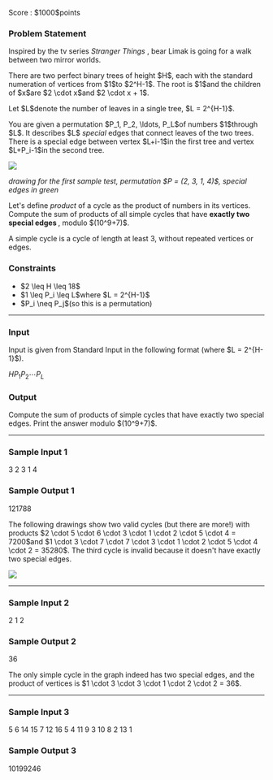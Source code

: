 
<div>

<span>

<span>

<p>
Score : $1000$points
</p>

<div>

<section>

### **Problem Statement**

<p>
Inspired by the tv series 
<em>
Stranger Things
</em>
, bear Limak is going for a walk between two mirror worlds.
</p>

<p>
There are two perfect binary trees of height $H$,
    each with the standard numeration of vertices from $1$to $2^H-1$.
The root is $1$and the children of $x$are $2 \cdot x$and $2 \cdot x + 1$.
</p>

<p>
Let $L$denote the number of leaves in a single tree, $L = 2^{H-1}$.
</p>

<p>
You are given a permutation $P_1, P_2, \ldots, P_L$of numbers $1$through $L$.
It describes $L$
<em>
special
</em>
edges that connect leaves of the two trees.
There is a special edge between vertex $L+i-1$in the first tree and vertex $L+P_i-1$in the second tree.
</p>

<p>

<img src="https://img.atcoder.jp/agc047/nice_wide_example.png">

</img>

</p>

<p>

<em>
drawing for the first sample test, permutation $P = (2, 3, 1, 4)$, special edges in green
</em>

</p>

<p>
Let's define 
<em>
product
</em>
of a cycle as the product of numbers in its vertices.
Compute the sum of products of all simple cycles that have 
<strong>
exactly two special edges
</strong>
, modulo $(10^9+7)$.
</p>

<p>
A simple cycle is a cycle of length at least 3, without repeated vertices or edges.
</p>

</section>

</div>

<div>

<section>

### **Constraints**

<ul>

<li>
$2 \leq H \leq 18$
</li>

<li>
$1 \leq P_i \leq L$where $L = 2^{H-1}$
</li>

<li>
$P_i \neq P_j$(so this is a permutation)
</li>

</ul>

</section>

</div>

---

<div>

<div>

<section>

### **Input**

<p>
Input is given from Standard Input in the following format (where $L = 2^{H-1}$).
</p>

<div>

$H$$P_1$$P_2$$\cdots$$P_L$
</div>

</section>

</div>

<div>

<section>

### **Output**

<p>
Compute the sum of products of simple cycles that have exactly two special edges.
Print the answer modulo $(10^9+7)$.
</p>

</section>

</div>

</div>

---

<div>

<section>

### **Sample Input 1**

<div>

3
2 3 1 4

</div>

</section>

</div>

<div>

<section>

### **Sample Output 1**

<div>

121788

</div>

<p>
The following drawings show two valid cycles (but there are more!) with products
    $2 \cdot 5 \cdot 6 \cdot 3 \cdot 1 \cdot 2 \cdot 5 \cdot 4 = 7200$and $1 \cdot 3 \cdot 7 \cdot 7 \cdot 3 \cdot 1 \cdot 2 \cdot 5 \cdot 4 \cdot 2 = 35280$.
The third cycle is invalid because it doesn't have exactly two special edges.
</p>

<p>

<img src="https://img.atcoder.jp/agc047/3_trees_font.png">

</img>

</p>

</section>

</div>

---

<div>

<section>

### **Sample Input 2**

<div>

2
1 2

</div>

</section>

</div>

<div>

<section>

### **Sample Output 2**

<div>

36

</div>

<p>
The only simple cycle in the graph indeed has two special edges, and the product of vertices is
    $1 \cdot 3 \cdot 3 \cdot 1 \cdot 2 \cdot 2 = 36$.
</p>

</section>

</div>

---

<div>

<section>

### **Sample Input 3**

<div>

5
6 14 15 7 12 16 5 4 11 9 3 10 8 2 13 1

</div>

</section>

</div>

<div>

<section>

### **Sample Output 3**

<div>

10199246

</div>

</section>

</div>

</span>

</span>

</div>
